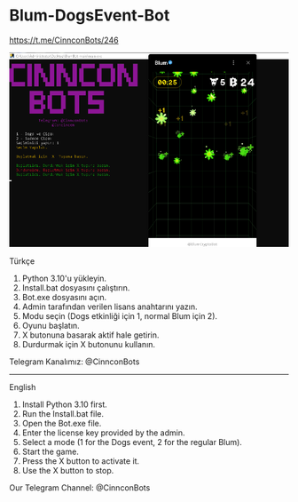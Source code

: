 # Blum-DogsEvent-Bot


https://t.me/CinnconBots/246


![Örnek](images/ScreenShot.PNG)


Türkçe

1. Python 3.10'u yükleyin.
2. Install.bat dosyasını çalıştırın.
3. Bot.exe dosyasını açın.
4. Admin tarafından verilen lisans anahtarını yazın.
5. Modu seçin (Dogs etkinliği için 1, normal Blum için 2).
6. Oyunu başlatın.
7. X butonuna basarak aktif hale getirin.
8. Durdurmak için X butonunu kullanın.

Telegram Kanalımız: @CinnconBots


---

English

1. Install Python 3.10 first.
2. Run the Install.bat file.
3. Open the Bot.exe file.
4. Enter the license key provided by the admin.
5. Select a mode (1 for the Dogs event, 2 for the regular Blum).
6. Start the game.
7. Press the X button to activate it.
8. Use the X button to stop.

Our Telegram Channel: @CinnconBots

